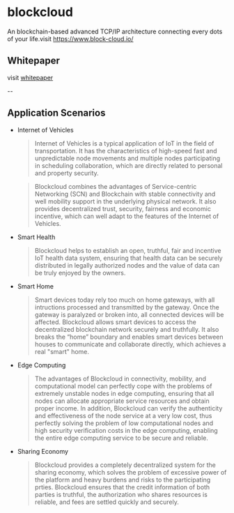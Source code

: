 # blockcloud

An blockchain-based advanced TCP/IP architecture connecting every dots of your life.visit https://www.block-cloud.io/

## Whitepaper

visit [whitepaper](./whitepaper.pdf)

--

## Application Scenarios

* Internet of Vehicles

    > Internet of Vehicles is a typical application of IoT in the field of transportation. It has the characteristics of high-speed fast and unpredictable node movements and multiple nodes participating in scheduling collaboration, which are directly related to personal and property security.
    
    >Blockcloud combines the advantages of Service-centric Networking (SCN) and Blockchain with stable connectivity and well mobility support in the underlying physical network. It also provides decentralized trust, security, fairness and economic incentive, which can well adapt to the features of the Internet of Vehicles.

* Smart Health

    > Blockcloud helps to establish an open, truthful, fair and incentive IoT health data system, ensuring that health data can be securely distributed in legally authorized nodes and the value of data can be truly enjoyed by the owners.

* Smart Home

    > Smart devices today rely too much on home gateways, with all intructions processed and transmitted by the gateway. Once the gateway is paralyzed or broken into, all connected devices will be affected. Blockcloud allows smart devices to access the decentralized blockchain network securely and truthfully. It also breaks the “home” boundary and enables smart devices between houses to communicate and collaborate directly, which achieves a real "smart" home.

* Edge Computing

    > The advantages of Blockcloud in connectivity, mobility, and computational model can perfectly cope with the problems of extremely unstable nodes in edge computing, ensuring that all nodes can allocate appropriate service resources and obtain proper income. In addition, Blockcloud can verify the authenticity and effectiveness of the node service at a very low cost, thus perfectly solving the problem of low computational nodes and high security verification costs in the edge computing, enabling the entire edge computing service to be secure and reliable.

* Sharing Economy

    > Blockcloud provides a completely decentralized system for the sharing economy, which solves the problem of excessive power of the platform and heavy burdens and risks to the participating prties. Blockcloud ensures that the credit information of both parties is truthful, the authorization who shares resources is reliable, and fees are settled quickly and securely.

   